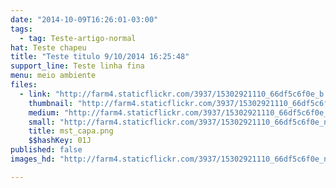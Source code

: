```yaml
---
date: "2014-10-09T16:26:01-03:00"
tags:
  - tag: Teste-artigo-normal
hat: Teste chapeu
title: "Teste titulo 9/10/2014 16:25:48"
support_line: Teste linha fina
menu: meio ambiente
files:
  - link: "http://farm4.staticflickr.com/3937/15302921110_66df5c6f0e_b.jpg"
    thumbnail: "http://farm4.staticflickr.com/3937/15302921110_66df5c6f0e_t.jpg"
    medium: "http://farm4.staticflickr.com/3937/15302921110_66df5c6f0e_z.jpg"
    small: "http://farm4.staticflickr.com/3937/15302921110_66df5c6f0e_n.jpg"
    title: mst_capa.png
    $$hashKey: 01J
published: false
images_hd: "http://farm4.staticflickr.com/3937/15302921110_66df5c6f0e_n.jpg"

---
```

